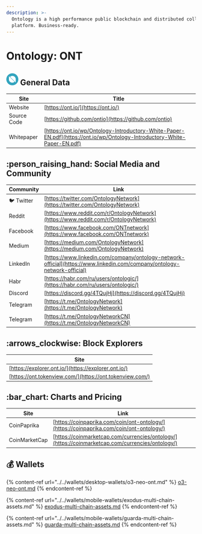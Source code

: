 ```yaml
---
description: >-
  Ontology is a high performance public blockchain and distributed collaboration
  platform. Business-ready.
---
```


# Ontology: ONT

## <img src="../../.gitbook/assets/ont.png" alt="" data-size="original"> General Data

| Site        | Title                                                                                                                    |
| ----------- | ------------------------------------------------------------------------------------------------------------------------ |
| Website     | [https://ont.io/](https://ont.io/)                                                                                       |
| Source Code | [https://github.com/ontio](https://github.com/ontio)                                                                     |
| Whitepaper  | [https://ont.io/wp/Ontology-Introductory-White-Paper-EN.pdf](https://ont.io/wp/Ontology-Introductory-White-Paper-EN.pdf) |

## :person\_raising\_hand: Social Media and Community

| Community      | Link                                                                                                                     |
| -------------- | ------------------------------------------------------------------------------------------------------------------------ |
| :bird: Twitter | [https://twitter.com/OntologyNetwork](https://twitter.com/OntologyNetwork)                                               |
| Reddit         | [https://www.reddit.com/r/OntologyNetwork](https://www.reddit.com/r/OntologyNetwork)                                     |
| Facebook       | [https://www.facebook.com/ONTnetwork](https://www.facebook.com/ONTnetwork)                                               |
| Medium         | [https://medium.com/OntologyNetwork](https://medium.com/OntologyNetwork)                                                 |
| LinkedIn       | [https://www.linkedin.com/company/ontology-network-official](https://www.linkedin.com/company/ontology-network-official) |
| Habr           | [https://habr.com/ru/users/ontologic/](https://habr.com/ru/users/ontologic/)                                             |
| Discord        | [https://discord.gg/4TQujHj](https://discord.gg/4TQujHj)                                                                 |
| Telegram       | [https://t.me/OntologyNetwork](https://t.me/OntologyNetwork)                                                             |
| Telegram       | [https://t.me/OntologyNetworkCN](https://t.me/OntologyNetworkCN)                                                         |

## :arrows\_clockwise: Block Explorers

| Site                                                     |
| -------------------------------------------------------- |
| [https://explorer.ont.io/](https://explorer.ont.io/)     |
| [https://ont.tokenview.com/](https://ont.tokenview.com/) |

## :bar\_chart: Charts and Pricing

| Site          | Link                                                                                             |
| ------------- | ------------------------------------------------------------------------------------------------ |
| CoinPaprika   | [https://coinpaprika.com/coin/ont-ontology/](https://coinpaprika.com/coin/ont-ontology/)         |
| CoinMarketCap | [https://coinmarketcap.com/currencies/ontology/](https://coinmarketcap.com/currencies/ontology/) |

## :moneybag: Wallets

{% content-ref url="../../wallets/desktop-wallets/o3-neo-ont.md" %}
[o3-neo-ont.md](../../wallets/desktop-wallets/o3-neo-ont.md)
{% endcontent-ref %}

{% content-ref url="../../wallets/mobile-wallets/exodus-multi-chain-assets.md" %}
[exodus-multi-chain-assets.md](../../wallets/mobile-wallets/exodus-multi-chain-assets.md)
{% endcontent-ref %}

{% content-ref url="../../wallets/mobile-wallets/guarda-multi-chain-assets.md" %}
[guarda-multi-chain-assets.md](../../wallets/mobile-wallets/guarda-multi-chain-assets.md)
{% endcontent-ref %}
